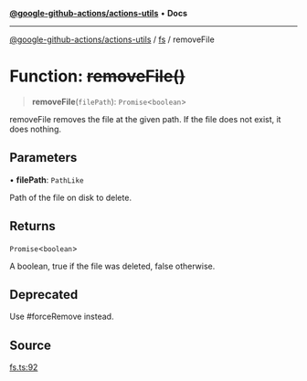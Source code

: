 [**@google-github-actions/actions-utils**](../../README.md) • **Docs**

***

[@google-github-actions/actions-utils](../../modules.md) / [fs](../README.md) / removeFile

# Function: ~~removeFile()~~

> **removeFile**(`filePath`): `Promise`\<`boolean`\>

removeFile removes the file at the given path. If the file does not exist, it
does nothing.

## Parameters

• **filePath**: `PathLike`

Path of the file on disk to delete.

## Returns

`Promise`\<`boolean`\>

A boolean, true if the file was deleted, false otherwise.

## Deprecated

Use #forceRemove instead.

## Source

[fs.ts:92](https://github.com/google-github-actions/actions-utils/blob/main/src/fs.ts#L92)
